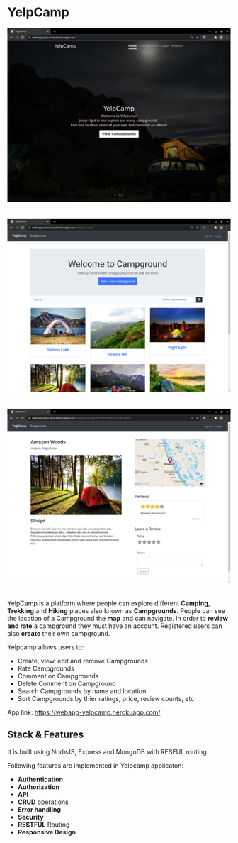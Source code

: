 # YelpCamp
![Image 1](https://raw.githubusercontent.com/Dhruv-praju/YelpCamp/main/screenshots/image_1.png)
\
\
\
![Image 1](https://raw.githubusercontent.com/Dhruv-praju/YelpCamp/main/screenshots/image_2.png)
\
\
\
![Image 1](https://raw.githubusercontent.com/Dhruv-praju/YelpCamp/main/screenshots/image_3.png)
\
\
\
YelpCamp is a platform where people can explore different **Camping**, **Trekking** and **Hiking** places also known as **Campgrounds**. People can see the location of a Campground the **map** and can navigate. In order to **review and rate** a campground they must have an account. Registered users can also **create** their own campground.

Yelpcamp allows users to:
- Create, view, edit and remove Campgrounds
- Rate Campgrounds
- Comment on Campgrounds
- Delete Comment on Campground
- Search Campgrounds by name and location
- Sort Campgrounds by thier ratings, price, review counts, etc

App link: https://webapp-yelpcamp.herokuapp.com/

## Stack & Features
 It is built using NodeJS, Express and MongoDB with RESFUL routing.

Following features are implemented in Yelpcamp applicaton:
- **Authentication**
- **Authorization**
- **API**
- **CRUD** operations
- **Error handling**
- **Security**
- **RESTFUL** Routing
- **Responsive Design**

